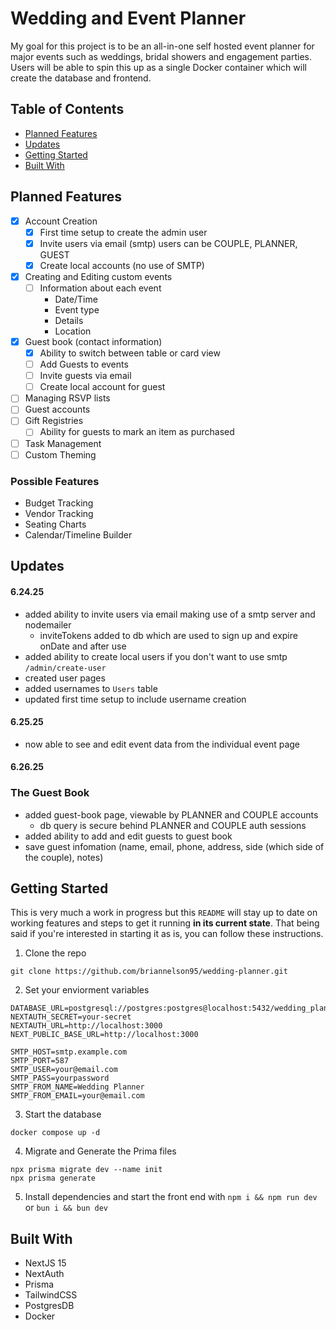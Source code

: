 # Wedding and Event Planner
My goal for this project is to be an all-in-one self hosted event planner for major events such as weddings, bridal showers and engagement parties. Users will be able to spin this up as a single Docker container which will create the database and frontend.

## Table of Contents
- [Planned Features](#planned-features)
- [Updates](#updates)
- [Getting Started](#getting-started)
- [Built With](#built-with)

## Planned Features
- [x] Account Creation
    - [x] First time setup to create the admin user
    - [x] Invite users via email (smtp) users can be COUPLE, PLANNER, GUEST
    - [x] Create local accounts (no use of SMTP)
- [x] Creating and Editing custom events
    - [ ] Information about each event
        - Date/Time
        - Event type
        - Details
        - Location
- [x] Guest book (contact information)
    - [x] Ability to switch between table or card view
    - [ ] Add Guests to events
    - [ ] Invite guests via email
    - [ ] Create local account for guest
- [ ] Managing RSVP lists
- [ ] Guest accounts
- [ ] Gift Registries
    - [ ] Ability for guests to mark an item as purchased
- [ ] Task Management
- [ ] Custom Theming

### Possible Features
- Budget Tracking
- Vendor Tracking
- Seating Charts
- Calendar/Timeline Builder

## Updates
#### 6.24.25
- added ability to invite users via email making use of a smtp server and nodemailer
    - inviteTokens added to db which are used to sign up and expire onDate and after use
- added ability to create local users if you don't want to use smtp `/admin/create-user`
- created user pages
- added usernames to `Users` table
- updated first time setup to include username creation

#### 6.25.25
- now able to see and edit event data from the individual event page

#### 6.26.25
### The Guest Book
- added guest-book page, viewable by PLANNER and COUPLE accounts
    - db query is secure behind PLANNER and COUPLE auth sessions
- added ability to add and edit guests to guest book
- save guest infomation (name, email, phone, address, side (which side of the couple), notes)

## Getting Started
This is very much a work in progress but this `README` will stay up to date on working features and steps to get it running **in its current state**. That being said if you're interested in starting it as is, you can follow these instructions.

1. Clone the repo
```
git clone https://github.com/briannelson95/wedding-planner.git
```

2. Set your enviorment variables
```env
DATABASE_URL=postgresql://postgres:postgres@localhost:5432/wedding_planner
NEXTAUTH_SECRET=your-secret
NEXTAUTH_URL=http://localhost:3000
NEXT_PUBLIC_BASE_URL=http://localhost:3000

SMTP_HOST=smtp.example.com
SMTP_PORT=587
SMTP_USER=your@email.com
SMTP_PASS=yourpassword
SMTP_FROM_NAME=Wedding Planner
SMTP_FROM_EMAIL=your@email.com
```

3. Start the database
```
docker compose up -d
```

4. Migrate and Generate the Prima files
```
npx prisma migrate dev --name init
npx prisma generate
```

5. Install dependencies and start the front end with `npm i && npm run dev` or `bun i && bun dev`

## Built With
- NextJS 15
- NextAuth
- Prisma
- TailwindCSS
- PostgresDB
- Docker